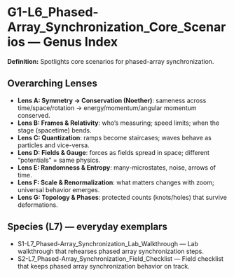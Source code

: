 # G1-L6_Phased-Array_Synchronization_Core_Scenarios — Genus Index
**Definition:** Spotlights core scenarios for phased-array synchronization.

## Overarching Lenses

- **Lens A: Symmetry -> Conservation (Noether)**: sameness across time/space/rotation → energy/momentum/angular momentum conserved.
- **Lens B: Frames & Relativity**: who’s measuring; speed limits; when the stage (spacetime) bends.
- **Lens C: Quantization**: ramps become staircases; waves behave as particles and vice-versa.
- **Lens D: Fields & Gauge**: forces as fields spread in space; different “potentials” = same physics.
- **Lens E: Randomness & Entropy**: many-microstates, noise, arrows of time.
- **Lens F: Scale & Renormalization**: what matters changes with zoom; universal behavior emerges.
- **Lens G: Topology & Phases**: protected counts (knots/holes) that survive deformations.

## Species (L7) — everyday exemplars

- S1-L7_Phased-Array_Synchronization_Lab_Walkthrough — Lab walkthrough that rehearses phased array synchronization steps.
- S2-L7_Phased-Array_Synchronization_Field_Checklist — Field checklist that keeps phased array synchronization behavior on track.
